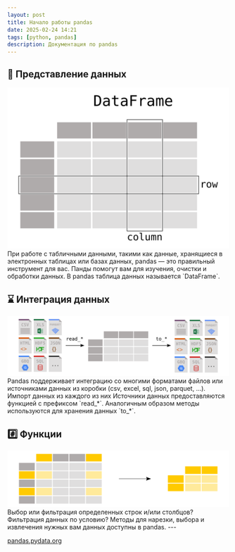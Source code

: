 ```yaml
---
layout: post
title: Начало работы pandas
date: 2025-02-24 14:21
tags: [python, pandas]
description: Документация по pandas
---
```

## :ghost: Представление данных
<img src='../assets/img/01_table_dataframe.svg' alt='svg error' />  
При работе с табличными данными, такими как данные, хранящиеся в электронных таблицах или базах данных, pandas — это правильный инструмент для вас. Панды помогут вам для изучения, очистки и обработки данных. В pandas таблица данных называется `DataFrame`.  


## :hourglass: Интеграция данных
<img src='../assets/img/02_io_readwrite.svg' alt='svg error' />  
Pandas поддерживает интеграцию со многими форматами файлов или источниками данных из коробки (csv, excel, sql, json, parquet, ...). Импорт данных из каждого из них Источники данных предоставляются функцией с префиксом `read_*`. Аналогичным образом методы используются для хранения данных `to_*`.

## :hash: Функции
<img src='../assets/img/03_subset_columns_rows.svg' alt='svg error' />  
Выбор или фильтрация определенных строк и/или столбцов? Фильтрация данных по условию? Методы для нарезки, выбора и извлечения нужных вам данных доступны в pandas.
---

[pandas.pydata.org](https://pandas.pydata.org/)